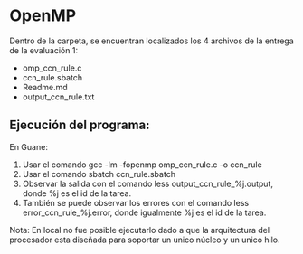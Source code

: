 # OpenMP

Dentro de la carpeta, se encuentran localizados los 4 archivos de la entrega de la evaluación 1:

- omp_ccn_rule.c
- ccn_rule.sbatch
- Readme.md
- output_ccn_rule.txt

## Ejecución del programa:
En Guane:
1. Usar el comando gcc -lm -fopenmp omp_ccn_rule.c -o ccn_rule
2. Usar el comando sbatch ccn_rule.sbatch
3. Observar la salida con el comando less output_ccn_rule_%j.output, donde %j es el id de la tarea.
4. También se puede observar los errores con el comando less error_ccn_rule_%j.error, donde igualmente %j es el id de la tarea.

Nota: En local no fue posible ejecutarlo dado a que la arquitectura del procesador esta diseñada para soportar un unico núcleo y un unico hilo.
